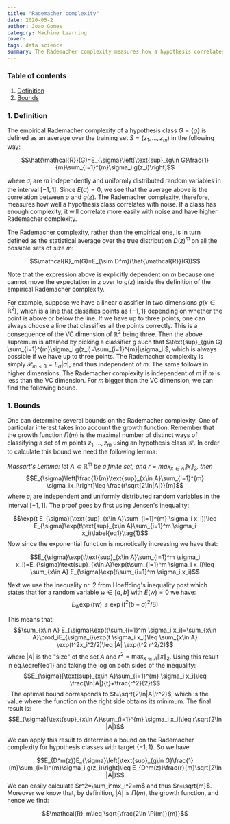 ```yaml
---
title: "Rademacher complexity"
date: 2020-05-2
author: Joao Gomes
category: Machine Learning
cover:
tags: data science
summary: The Rademacher complexity measures how a hypothesis correlates with noise. This gives a way to evaluate the capacity or complexity of a hypothesis class.
---
```


### **Table of contents**

1. [Definition](#def)
2. [Bounds](#bounds)

<a name="def"></a>
### **1. Definition**

The empirical Rademacher complexity of a hypothesis class $G=\{g\}$ is defined as an average over the training set $S=(z_1,\ldots,z_m)$ in the following way:

$$\hat{\mathcal{R}}(G)=E_{\sigma}\left[\text{sup}_{g\in G}\frac{1}{m}\sum_{i=1}^{m}\sigma_i g(z_i)\right]$$

where $\sigma_i$ are $m$ independently and uniformly distributed random variables in the interval $[-1,1]$. Since $E(\sigma)=0$, we see that the average above is the correlation between $\sigma$ and $g(z)$. The Rademacher complexity, therefore, measures how well a hypothesis class correlates with noise. If a class has enough complexity, it will correlate more easily with noise and have higher Rademacher complexity.

The Rademacher complexity, rather than the empirical one, is in turn defined as the statistical average over the true distribution $D(z)^m$ on all the possible sets of size $m$:

$$\mathcal{R}_m(G)=E_{\sim D^m}(\hat{\mathcal{R}}(G))$$

Note that the expression above is explicitly dependent on $m$ because one cannot move the expectation in $z$ over to $g(z)$ inside the definition of the empirical Rademacher complexity.

For example, suppose we have a linear classifier in two dimensions $g(x\in \mathbb{R}^2)$, which is a line that classifies points as $\{-1,1\}$ depending on whether the point is above or below the line. If we have up to three points, one can always choose a line that classifies all the points correctly. This is a consequence of the VC dimension of $\mathbb{R}^2$ being three. Then the above supremum is attained by picking a classifier $g$ such that $\text{sup}_{g\in G} \sum_{i=1}^{m}\sigma_i g(z_i)=\sum_{i=1}^{m}|\sigma_i|$, which is always possible if we have up to three points. The Rademacher complexity is simply $\mathcal{R}_{m\leq 3}=E_{\sigma}|\sigma|$, and thus independent of $m$. The same follows in higher dimensions. The Rademacher complexity is independent of $m$ if $m$ is less than the VC dimension. For $m$ bigger than the VC dimension, we can find the following bound. 

<a name="bounds"></a>
### **1. Bounds**

One can determine several bounds on the Rademacher complexity. One of particular interest takes into account the growth function. Remember that the growth function $\Pi(m)$ is the maximal number of distinct ways of classifying a set of $m$ points $z_1,\ldots,z_m$ using an hypothesis class $\mathcal{H}$. In order to calculate this bound we need the following lemma:

*Massart's Lemma: let $A\subset \mathbb{R}^m$ be a finite set, and $r=\text{max}_{x\in A}\|x\|_2$, then*
$$E_{\sigma}\left[\frac{1}{m}\text{sup}_{x\in A}\sum_{i=1}^{m} \sigma_ix_i\right]\leq \frac{r\sqrt{2\ln|A|}}{m}$$
where $\sigma_i$ are independent and uniformly distributed random variables in the interval $[-1,1]$. The proof goes by first using Jensen's inequality:

$$\exp(t E_{\sigma}[\text{sup}_{x\in A}\sum_{i=1}^{m} \sigma_i x_i])\leq E_{\sigma}\exp(t\text{sup}_{x\in A}\sum_{i=1}^m \sigma_i x_i)\label{eq1}\tag{1}$$
Now since the exponential function is monotically increasing we have that:

$$E_{\sigma}\exp(t\text{sup}_{x\in A}\sum_{i=1}^m \sigma_i x_i)=E_{\sigma}\text{sup}_{x\in A}\exp(t\sum_{i=1}^m \sigma_i x_i)\leq \sum_{x\in A} E_{\sigma}\exp(t\sum_{i=1}^m \sigma_i x_i)$$

Next we use the inequality nr. 2 from Hoeffding's inequality post which states that for a random variable $w\in [a,b]$ with $E(w)=0$ we have:
$$E_w\exp(tw)\leq \exp(t^2(b-a)^2/8)$$

This means that:
$$\sum_{x\in A} E_{\sigma}\exp(t\sum_{i=1}^m \sigma_i x_i)=\sum_{x\in A}\prod_iE_{\sigma_i}\exp(t \sigma_i x_i)\leq \sum_{x\in A} \exp(t^2x_i^2/2)\leq |A| \exp(t^2 r^2/2)$$
where $|A|$ is the "size" of the set $A$ and $r^2=\text{max}_{x\in A}\|x\|_2$. Using this result in eq.\eqref{eq1} and taking the log on both sides of the inequality:
$$E_{\sigma}[\text{sup}_{x\in A}\sum_{i=1}^{m} \sigma_i x_i]\leq \frac{\ln|A|}{t}+\frac{r^2}{2}t$$. 
The optimal bound corresponds to $t=\sqrt{2\ln|A|/r^2}$, which is the value where the function on the right side obtains its minimum. The final result is:
$$E_{\sigma}[\text{sup}_{x\in A}\sum_{i=1}^{m} \sigma_i x_i]\leq r\sqrt{2\ln |A|}$$

We can apply this result to determine a bound on the Rademacher complexity for hypothesis classes with target $\{-1,1\}$. So we have

$$E_{D^m(z)}E_{\sigma}\left[\text{sup}_{g\in G}\frac{1}{m}\sum_{i=1}^{m}\sigma_i g(z_i)\right]\leq E_{D^m(z)}\frac{r}{m}\sqrt{2\ln |A|}$$
We can easily calculate $r^2=\sum_i^mx_i^2=m$ and thus $r=\sqrt{m}$. Moreover we know that, by definition, $|A|\leq \Pi(m)$, the growth function, and hence we find:

$$\mathcal{R}_m\leq \sqrt{\frac{2\ln \Pi(m)}{m}}$$